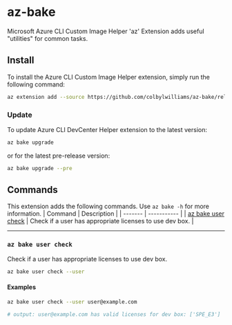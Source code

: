 # az-bake

Microsoft Azure CLI Custom Image Helper 'az' Extension adds useful "utilities" for common tasks.

## Install

To install the Azure CLI Custom Image Helper extension, simply run the following command:

```sh
az extension add --source https://github.com/colbylwilliams/az-bake/releases/latest/download/bake-0.0.3-py3-none-any.whl -y
```

### Update

To update Azure CLI DevCenter Helper extension to the latest version:

```sh
az bake upgrade
```

or for the latest pre-release version:

```sh
az bake upgrade --pre
```

## Commands

This extension adds the following commands.  Use `az bake -h` for more information.
| Command | Description |
| ------- | ----------- |
| [az bake user check](#az-bake-user-check) | Check if a user has appropriate licenses to use dev box. |

---

### `az bake user check`

Check if a user has appropriate licenses to use dev box.

```sh
az bake user check --user
```

#### Examples

```sh
az bake user check --user user@example.com

# output: user@example.com has valid licenses for dev box: ['SPE_E3']
```

